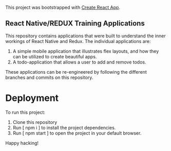 This project was bootstrapped with [Create React App](https://github.com/facebook/create-react-app).

## React Native/REDUX Training Applications

This repository contains applications that were built to understand the inner workings of React Native and Redux. The individual applications are:

1. A simple mobile application that illustrates flex layouts, and how they can be utilized to create beautiful apps.
2. A todo-application that allows a user to add and remove todos.

These applications can be re-engineered by following the different branches and commits on this repository.

# Deployment

To run this project:

1. Clone this repository
2. Run [ npm i ] to install the project dependencies.
3. Run [ npm start ] to open the project in your default browser.

Happy hacking!
